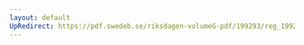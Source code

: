```yaml
---
layout: default
UpRedirect: https://pdf.swedeb.se/riksdagen-volumeG-pdf/199293/reg_199293/reg_199293_0127.pdf
---
```

